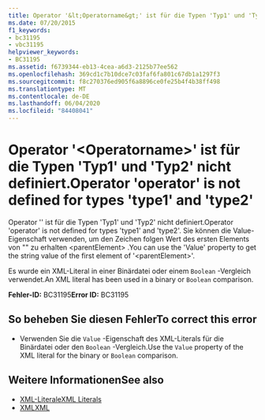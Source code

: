 ```yaml
---
title: Operator '&lt;Operatorname&gt;' ist für die Typen 'Typ1' und 'Typ2' nicht definiert.
ms.date: 07/20/2015
f1_keywords:
- bc31195
- vbc31195
helpviewer_keywords:
- BC31195
ms.assetid: f6739344-eb13-4cea-a6d3-2125b77ee562
ms.openlocfilehash: 369cd1c7b10dce7c03faf6fa801c67db1a1297f3
ms.sourcegitcommit: f8c270376ed905f6a8896ce0fe25b4f4b38ff498
ms.translationtype: MT
ms.contentlocale: de-DE
ms.lasthandoff: 06/04/2020
ms.locfileid: "84408041"
---
```

# <a name="operator-operator-is-not-defined-for-types-type1-and-type2"></a><span data-ttu-id="56d4f-102">Operator '&lt;Operatorname&gt;' ist für die Typen 'Typ1' und 'Typ2' nicht definiert.</span><span class="sxs-lookup"><span data-stu-id="56d4f-102">Operator 'operator' is not defined for types 'type1' and 'type2'</span></span>
<span data-ttu-id="56d4f-103">Operator '<Operatorname>' ist für die Typen 'Typ1' und 'Typ2' nicht definiert.</span><span class="sxs-lookup"><span data-stu-id="56d4f-103">Operator 'operator' is not defined for types 'type1' and 'type2'.</span></span> <span data-ttu-id="56d4f-104">Sie können die Value-Eigenschaft verwenden, um den Zeichen folgen Wert des ersten Elements von "" zu erhalten \<parentElement> .</span><span class="sxs-lookup"><span data-stu-id="56d4f-104">You can use the 'Value' property to get the string value of the first element of '\<parentElement>'.</span></span>  
  
 <span data-ttu-id="56d4f-105">Es wurde ein XML-Literal in einer Binärdatei oder einem `Boolean` -Vergleich verwendet.</span><span class="sxs-lookup"><span data-stu-id="56d4f-105">An XML literal has been used in a binary or `Boolean` comparison.</span></span>  
  
 <span data-ttu-id="56d4f-106">**Fehler-ID:** BC31195</span><span class="sxs-lookup"><span data-stu-id="56d4f-106">**Error ID:** BC31195</span></span>  
  
## <a name="to-correct-this-error"></a><span data-ttu-id="56d4f-107">So beheben Sie diesen Fehler</span><span class="sxs-lookup"><span data-stu-id="56d4f-107">To correct this error</span></span>  
  
- <span data-ttu-id="56d4f-108">Verwenden Sie die `Value` -Eigenschaft des XML-Literals für die Binärdatei oder den `Boolean` -Vergleich.</span><span class="sxs-lookup"><span data-stu-id="56d4f-108">Use the `Value` property of the XML literal for the binary or `Boolean` comparison.</span></span>  
  
## <a name="see-also"></a><span data-ttu-id="56d4f-109">Weitere Informationen</span><span class="sxs-lookup"><span data-stu-id="56d4f-109">See also</span></span>

- [<span data-ttu-id="56d4f-110">XML-Literale</span><span class="sxs-lookup"><span data-stu-id="56d4f-110">XML Literals</span></span>](../language-reference/xml-literals/index.md)
- [<span data-ttu-id="56d4f-111">XML</span><span class="sxs-lookup"><span data-stu-id="56d4f-111">XML</span></span>](../programming-guide/language-features/xml/index.md)
